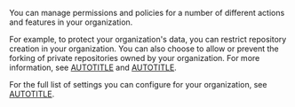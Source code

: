 You can manage permissions and policies for a number of different actions and features in your organization.

For example, to protect your organization's data, you can restrict repository creation in your organization. You can also choose to allow or prevent the forking of private repositories owned by your organization. For more information, see [AUTOTITLE](/organizations/managing-organization-settings/restricting-repository-creation-in-your-organization) and [AUTOTITLE](/organizations/managing-organization-settings/managing-the-forking-policy-for-your-organization).

For the full list of settings you can configure for your organization, see [AUTOTITLE](/organizations/managing-organization-settings).
